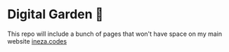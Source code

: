 # Digital Garden 🌱

This repo will include a bunch of pages that won't have space on my main website [ineza.codes](https://ineza.codes)
